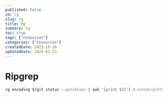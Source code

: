 ```yaml
---
published: false
id: rg
slug: rg
title: Rg
summary: rg
toc: true
tags: ["resources"]
categories: ["resources"]
createdDate: 2023-10-16
updatedDate: 2024-01-23
---
```


# Ripgrep

```bash
rg encoding $(git status --porcelain | awk '{print $2}') # encoding이라는 문자열 찾기
```
